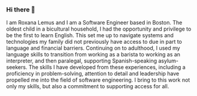 ### Hi there 👋

I am Roxana Lemus and I am a Software Engineer based in Boston. The oldest child in a bicultural household, I had the opportunity and privilege to be the first to learn English. This set me up to navigate systems and technologies my family did not previously have access to due in part to language and financial barriers. Continuing on to adulthood, I used my language skills to transition from working as a barista to working as an interpreter, and then paralegal, supporting Spanish-speaking asylum-seekers. The skills I have developed from these experiences, including a proficiency in problem-solving, attention to detail and leadership have propelled me into the field of software engineering. I bring to this work not only my skills, but also a commitment to supporting access for all.


<center><i class="fab fa-twitter"></i></center>


<!--
**roxanalemus/roxanalemus** is a ✨ _special_ ✨ repository because its `README.md` (this file) appears on your GitHub profile.

Here are some ideas to get you started:

- 🔭 I’m currently working on ...
- 🌱 I’m currently learning ...
- 👯 I’m looking to collaborate on ...
- 🤔 I’m looking for help with ...
- 💬 Ask me about ...
- 📫 How to reach me: ...
- 😄 Pronouns: ...
- ⚡ Fun fact: ...
-->
